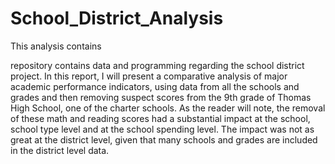 # School_District_Analysis

This analysis contains 

repository contains data and programming regarding the school district project. In this report, I will present a comparative analysis of major academic performance indicators, using data from all the schools and grades and then removing suspect scores from the 9th grade of Thomas High School, one of the charter schools. As the reader will note, the removal of these math and reading scores had a substantial impact at the school, school type level and at the school spending level. The impact was not as great at the district level, given that many schools and grades are included in the district level data.
